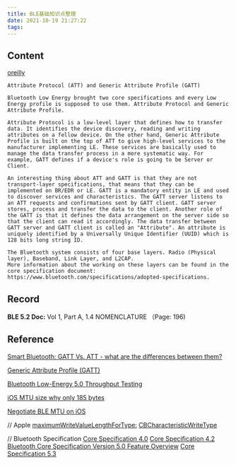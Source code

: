 ```yaml
---
title: BLE基础知识点整理
date: 2021-10-19 21:27:22
tags:
---
```





## Content

[oreilly](https://learning.oreilly.com/library/view/building-bluetooth-low/9781786461087/3323a094-8c3b-4c99-b28a-b284745a61b5.xhtml)
```
Attribute Protocol (ATT) and Generic Attribute Profile (GATT)

Bluetooth Low Energy brought two core specifications and every Low Energy profile is supposed to use them. Attribute Protocol and Generic Attribute Profile.

Attribute Protocol is a low-level layer that defines how to transfer data. It identifies the device discovery, reading and writing attributes on a fellow device. On the other hand, Generic Attribute Profile is built on the top of ATT to give high-level services to the manufacturer implementing LE. These services are basically used to manage the data transfer process in a more systematic way. For example, GATT defines if a device's role is going to be Server or Client.

An interesting thing about ATT and GATT is that they are not transport-layer specifications, that means that they can be implemented on BR/EDR or LE. GATT is a mandatory entity in LE and used to discover services and characteristics. The GATT server listens to an ATT requests and confirmations sent by GATT client. GATT server stores, process and transfer the data to the client. Another role of the GATT is that it defines the data arrangement on the server side so that the client can read it accordingly. The data transfer between GATT server and GATT client is called an "Attribute". An attribute is uniquely identified by a Universally Unique Identifier (UUID) which is 128 bits long string ID.

The Bluetooth system consists of four base layers. Radio (Physical layer), Baseband, Link Layer, and L2CAP.
More information about the working on these layers can be found in the core specification document: https://www.bluetooth.com/specifications/adopted-specifications.
```


## Record
**BLE 5.2 Doc:**
Vol 1, Part A, 1.4 NOMENCLATURE （Page: 196)

## Reference 
[Smart Bluetooth: GATT Vs. ATT - what are the differences between them?](https://stackoverflow.com/questions/28793182/smart-bluetooth-gatt-vs-att-what-are-the-differences-between-them/28799589)

[Generic Attribute Profile (GATT)](https://www.carrentalgateway.com/glossary/generic-attribute-profile/)

[Bluetooth Low-Energy 5.0 Throughput Testing](https://www.engeniustech.com/technical-papers/bluetooth-low-energy.pdf)

[iOS MTU size why only 185 bytes](https://devzone.nordicsemi.com/f/nordic-q-a/44825/ios-mtu-size-why-only-185-bytes)

[Negotiate BLE MTU on iOS](https://stackoverflow.com/questions/41977767/negotiate-ble-mtu-on-ios/42336001#42336001)

// Apple 
[maximumWriteValueLengthForType:](https://developer.apple.com/documentation/corebluetooth/cbperipheral/1620312-maximumwritevaluelengthfortype)
[CBCharacteristicWriteType](https://developer.apple.com/documentation/corebluetooth/cbcharacteristicwritetype)

// Bluetooth Specification
[Core Specification 4.0](https://www.bluetooth.com/specifications/specs/core-specification-4-0/)
[Core Specification 4.2](https://www.bluetooth.com/specifications/specs/core-specification-4-2/)
[Bluetooth Core Specification Version 5.0 Feature Overview](https://www.bluetooth.com/bluetooth-resources/bluetooth-5-go-faster-go-further/)
[Core Specification 5.3](https://www.bluetooth.com/specifications/specs/core-specification/)
